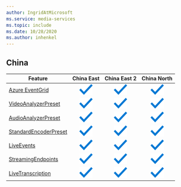 ```yaml
---
author: IngridAtMicrosoft
ms.service: media-services 
ms.topic: include
ms.date: 10/28/2020
ms.author: inhenkel
---
```


<!--Feature availability in region-->
## China

| Feature | China East | China East 2 | China North |
| --- | :---: | :---: | :---: |
| [Azure EventGrid](../monitoring/reacting-to-media-services-events.md) |![Azure EventGrid China East general availability](../media/azure-clouds-regions/ga.svg)  |![Azure EventGrid China East 2 general availability](../media/azure-clouds-regions/ga.svg) |![Azure EventGrid China North general availability](../media/azure-clouds-regions/ga.svg) |
| [VideoAnalyzerPreset](../analyze-video-audio-files-concept.md) |![VideoAnalyzerPreset China East general availability](../media/azure-clouds-regions/ga.svg)  | ![VideoAnalyzerPreset China East 2 general availability](../media/azure-clouds-regions/ga.svg) |![VideoAnalyzerPreset China North general availability](../media/azure-clouds-regions/ga.svg) |
| [AudioAnalyzerPreset](../analyze-video-audio-files-concept.md) |![AudioAnalyzerPreset China East general availability](../media/azure-clouds-regions/ga.svg)  | ![AudioAnalyzerPreset China East 2 general availability](../media/azure-clouds-regions/ga.svg) |![AudioAnalyzerPreset China North general availability](../media/azure-clouds-regions/ga.svg) |
| [StandardEncoderPreset](../encode-concept.md) |![StandardEncoderPreset China East general availability](../media/azure-clouds-regions/ga.svg)  | ![StandardEncoderPreset China East 2 general availability](../media/azure-clouds-regions/ga.svg) |![StandardEncoderPreset China North general availability](../media/azure-clouds-regions/ga.svg) |
| [LiveEvents](../live-streaming-overview.md) |![LiveEvents China East general availability](../media/azure-clouds-regions/ga.svg)  | ![LiveEvents China East 2 general availability](../media/azure-clouds-regions/ga.svg) |![LiveEvents China North general availability](../media/azure-clouds-regions/ga.svg) |
| [StreamingEndpoints](../streaming-endpoint-concept.md) |![StreamingEndpoints China East general availability](../media/azure-clouds-regions/ga.svg) | ![StreamingEndpoints China East 2 general availability](../media/azure-clouds-regions/ga.svg)  |![StreamingEndpoints China North general availability](../media/azure-clouds-regions/ga.svg) |
| [LiveTranscription](../live-transcription.md) |![LiveTranscription China East general availability](../media/azure-clouds-regions/ga.svg) |![LiveTranscription China East 2 general availability](../media/azure-clouds-regions/ga.svg) |![LiveTranscription China North general availability](../media/azure-clouds-regions/ga.svg) |
